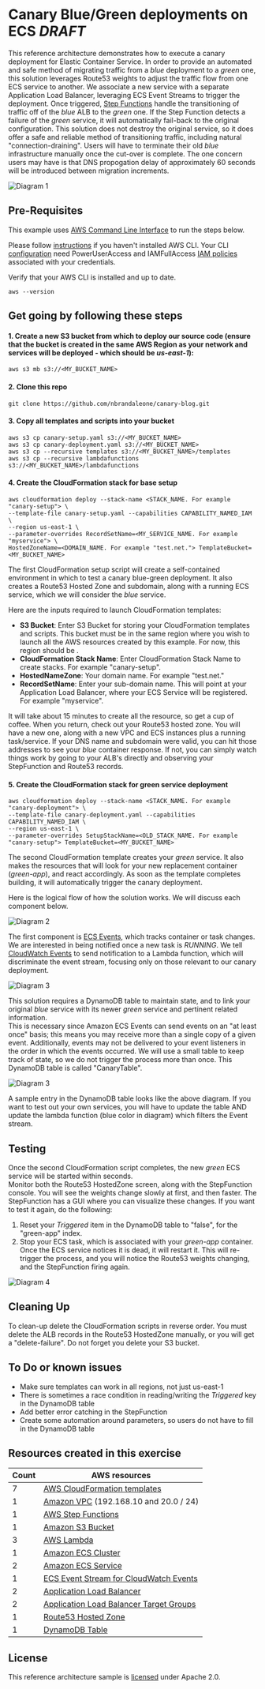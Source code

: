 # Canary Blue/Green deployments on ECS *DRAFT*

This reference architecture demonstrates how to execute a canary deployment for Elastic Container Service. 
In order to provide an automated and safe method of migrating traffic from a *blue* deployment
to a *green* one, this solution leverages Route53 weights to adjust the traffic flow from one ECS service to another.
We associate a new service with a separate Application Load Balancer, leveraging ECS Event Streams 
to trigger the deployment. Once triggered, [Step Functions](https://aws.amazon.com/step-functions/) handle 
the transitioning of traffic off of the *blue* ALB to the *green* one. If the Step Function detects a failure 
of the *green* service, it will automatically fail-back to the original configuration. 
This solution does not destroy the original service, so it does offer a safe and reliable method of transitioning 
traffic, including natural "connection-draining". Users will have to terminate their old *blue* infrastructure 
manually once the cut-over is complete.
The one concern users may have is that DNS propogation delay of approximately 60 seconds will be introduced 
between migration increments.

![Diagram 1](images/canary-blue-green.png)

## Pre-Requisites
This example uses [AWS Command Line Interface](http://docs.aws.amazon.com/cli/latest/userguide/cli-chap-welcome.html) to run the steps below.

Please follow [instructions](http://docs.aws.amazon.com/cli/latest/userguide/installing.html) if you haven't installed AWS CLI. Your CLI [configuration](http://docs.aws.amazon.com/cli/latest/userguide/cli-chap-getting-started.html) need PowerUserAccess and IAMFullAccess [IAM policies](http://docs.aws.amazon.com/IAM/latest/UserGuide/access_policies.html) associated with your credentials.

Verify that your AWS CLI is installed and up to date.
```console
aws --version
```
## Get going by following these steps

#### 1. Create a new S3 bucket from which to deploy our source code (ensure that the bucket is created in the same AWS Region as your network and services will be deployed - which should be *us-east-1*):

```console
aws s3 mb s3://<MY_BUCKET_NAME>
```

#### 2. Clone this repo

```console
git clone https://github.com/nbrandaleone/canary-blog.git
```

#### 3. Copy all templates and scripts into your bucket
```console
aws s3 cp canary-setup.yaml s3://<MY_BUCKET_NAME>
aws s3 cp canary-deployment.yaml s3://<MY_BUCKET_NAME>
aws s3 cp --recursive templates s3://<MY_BUCKET_NAME>/templates
aws s3 cp --recursive lambdafunctions s3://<MY_BUCKET_NAME>/lambdafunctions
```

#### 4. Create the CloudFormation stack for base setup
```console
aws cloudformation deploy --stack-name <STACK_NAME. For example "canary-setup"> \
--template-file canary-setup.yaml --capabilities CAPABILITY_NAMED_IAM \
--region us-east-1 \
--parameter-overrides RecordSetName=<MY_SERVICE_NAME. For example "myservice"> \
HostedZoneName=<DOMAIN_NAME. For example "test.net."> TemplateBucket=<MY_BUCKET_NAME>
```

The first CloudFormation setup script will create a self-contained environment in which to test a canary 
blue-green deployment.
It also creates a Route53 Hosted Zone and subdomain, along with a running ECS service, which we will consider the *blue* service. 

Here are the inputs required to launch CloudFormation templates:
  * **S3 Bucket**: Enter S3 Bucket for storing your CloudFormation templates and scripts. This bucket must be in the same region where you wish to launch all the AWS resources created by this example. For now, this region should be <us-east-1>.
  * **CloudFormation Stack Name**: Enter CloudFormation Stack Name to create stacks. For example "canary-setup".
  * **HostedNameZone**: Your domain name. For example "test.net."
  * **RecordSetName**: Enter your sub-domain name. This will point at your Application Load Balancer, where your ECS Service will be registered. For example "myservice".

It will take about 15 minutes to create all the resource, so get a cup of coffee. When you return, check out your Route53 hosted zone.  You will have a new one, along with a new VPC and ECS instances plus a running task/service. If your DNS name and subdomain were valid, you can hit those addresses to see your *blue* container response. If not, you can simply watch things work by going to your ALB's directly and observing your StepFunction and Route53 records.

#### 5. Create the CloudFormation stack for green service deployment
```console
aws cloudformation deploy --stack-name <STACK_NAME. For example "canary-deployment"> \
--template-file canary-deployment.yaml --capabilities CAPABILITY_NAMED_IAM \
--region us-east-1 \
--parameter-overrides SetupStackName=<OLD_STACK_NAME. For example "canary-setup"> TemplateBucket=<MY_BUCKET_NAME>
```

The second CloudFormation template creates your *green* service. It also makes the resources that will look for your new
replacement container (*green-app*), and react accordingly. As soon as the template completes building, 
it will automatically trigger the canary deployment.

Here is the logical flow of how the solution works. We will discuss each component below.

![Diagram 2](images/canary-flowchart.png)

The first component is [ECS Events](http://docs.aws.amazon.com/AmazonECS/latest/developerguide/ecs_cwe_events.html),
which tracks container or task changes. We are interested in being notified once a new task is _RUNNING_.
We tell [CloudWatch Events](http://docs.aws.amazon.com/AmazonCloudWatch/latest/events/WhatIsCloudWatchEvents.html)
to send notification to a Lambda function, which will discriminate the event stream, focusing only
on those relevant to our canary deployment.

![Diagram 3](images/eventstream.png)

This solution requires a DynamoDB table to maintain state, and to link your original *blue* service 
with its newer *green* service and pertinent related information.  
This is necessary since Amazon ECS Events can send events 
on an "at least once" basis; this means you may receive more than a single copy of a given event. 
Additionally, events may not be delivered to your event listeners in the order in which the events occurred. 
We will use a small table to keep track of state, so we do not trigger the process more than once. 
This DynamoDB table is called "CanaryTable".

![Diagram 3](images/dynamo-table.png)

A sample entry in the DynamoDB table looks like the above diagram. If you want to test out your own services, you will have to update the table AND update the lambda function (blue color in diagram) which filters the Event stream.

## Testing

Once the second CloudFormation script completes, the new *green* ECS service will be started within seconds.  
Monitor both the Route53 HostedZone screen, along with the StepFunction console. You will see the weights 
change slowly at first, and then faster.  The StepFunction has a GUI where you can visualize these changes.
If you want to test it again, do the following:
1. Reset your *Triggered* item in the DynamoDB table to "false", for the "green-app" index.
2. Stop your ECS task, which is associated with your *green-app* container. Once the ECS service notices it is dead, 
it will restart it.  This will re-trigger
the process, and you will notice the Route53 weights changing, and the StepFunction firing again.

![Diagram 4](images/stepFunction.png)

## Cleaning Up

To clean-up delete the CloudFormation scripts in reverse order. You must delete the ALB records in the 
Route53 HostedZone manually, or you will get a "delete-failure".
Do not forget you delete your S3 bucket.


## To Do or known issues
* Make sure templates can work in all regions, not just us-east-1
* There is sometimes a race condition in reading/writing the *Triggered* key in the DynamoDB table
* Add better error catching in the StepFunction
* Create some automation around parameters, so users do not have to fill in the DynamoDB table

## Resources created in this exercise

Count | AWS resources 
| --- | --- |
7  | [AWS CloudFormation templates](https://aws.amazon.com/cloudformation/)
1  | [Amazon VPC](https://aws.amazon.com/vpc/) (192.168.10 and 20.0 / 24)   
1  | [AWS Step Functions](https://aws.amazon.com/step-functions/) 
1  | [Amazon S3 Bucket](https://aws.amazon.com/s3/) 
3  | [AWS Lambda](https://aws.amazon.com/lambda/) 
1  | [Amazon ECS Cluster](https://aws.amazon.com/ecs/) 
2  | [Amazon ECS Service](https://aws.amazon.com/ecs/)
1  | [ECS Event Stream for CloudWatch Events](http://docs.aws.amazon.com/AmazonECS/latest/developerguide/cloudwatch_event_stream.html) 
2  | [Application Load Balancer](https://aws.amazon.com/elasticloadbalancing/applicationloadbalancer/) 
2  | [Application Load Balancer Target Groups](https://aws.amazon.com/elasticloadbalancing/applicationloadbalancer/) 
1  | [Route53 Hosted Zone](https://aws.amazon.com/route53/)
1  | [DynamoDB Table](https://aws.amazon.com/dynamodb/)

## License

This reference architecture sample is [licensed](./LICENSE) under Apache 2.0.